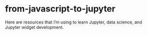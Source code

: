 # from-javascript-to-jupyter
Here are resources that I’m using to learn Jupyter, data science, and Jupyter widget development.
